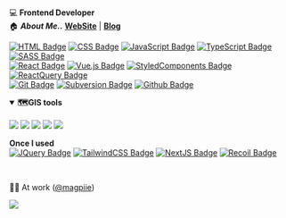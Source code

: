 <!-- # _Be steady, Do better_ -->

<!-- [![Hits](https://hits.seeyoufarm.com/api/count/incr/badge.svg?url=https%3A%2F%2Fgithub.com%2FJeong-jj&count_bg=%2381C74C&title_bg=%23555555&title=hits&edge_flat=false)](https://hits.seeyoufarm.com) -->

💻 **Frontend Developer**  
🏠 _**About Me..**_ [**WebSite**](https://jeong-jj.github.io/introduction-react/) | [**Blog**](https://velog.io/@rgfdds98)

[![HTML Badge](https://img.shields.io/badge/HTML5-black?style=flat-square&logo=html5&logoColor=white&color=E34F26)](https://developer.mozilla.org/en-US/docs/Web/HTML)
[![CSS Badge](https://img.shields.io/badge/CSS3-black?style=flat-square&logo=css3&logoColor=white&color=1572B6)](https://developer.mozilla.org/en-US/docs/Web/CSS)
[![JavaScript Badge](https://img.shields.io/badge/JavaScript-black?style=flat-square&logo=JavaScript&logoColor=black&color=F7DF1E)](https://developer.mozilla.org/en-US/docs/Web/JavaScript)
[![TypeScript Badge](https://img.shields.io/badge/TypeScript-white?style=flat-square&logo=TypeScript&logoColor=white&color=3178C6)](https://www.typescriptlang.org/)
[![SASS Badge](https://img.shields.io/badge/SASS-black?style=flat-square&logo=SASS&logoColor=white&color=CC6699)](https://sass-lang.com/)  
[![React Badge](https://img.shields.io/badge/React-black?style=flat-square&logo=React&logoColor=black&color=61DAFB)](https://reactjs.org/)
[![Vue.js Badge](https://img.shields.io/badge/Vue.js-black?style=flat-square&logo=Vue.js&logoColor=white&color=4FC08D)](https://vuejs.org/)
[![StyledComponents Badge](https://img.shields.io/badge/StyledComponents-white?style=flat-square&logo=styledcomponents&logoColor=white&color=DB7093)](https://styled-components.com/)
[![ReactQuery Badge](https://img.shields.io/badge/React&nbsp;Query-black?style=flat-square&logo=ReactQuery&logoColor=white&color=FF4154)](https://tanstack.com/query/v4/docs/react/overview)  
[![Git Badge](https://img.shields.io/badge/Git-white?style=flat-square&logo=Git&logoColor=white&color=F05032)](https://git-scm.com/)
[![Subversion Badge](https://img.shields.io/badge/SVN-white?style=flat-square&logo=subversion&logoColor=white&color=809CC9)](https://subversion.apache.org/)
[![Github Badge](https://img.shields.io/badge/Github-white?style=flat-square&logo=Github&logoColor=white&color=181717)](https://github.com/)  

<details open>
  <summary>
    <strong>🗺GIS tools</strong>
  </summary>
  <br/>
   <a href="https://openlayers.org/"><img src="https://img.shields.io/badge/OpenLayers-white?style=flat-square&logo=OpenLayers&logoColor=white&color=1F6B75"/></a>
   <a href="https://leafletjs.com/"><img src="https://img.shields.io/badge/Leaflet-white?style=flat-square&logo=Leaflet&logoColor=white&color=199900"/></a>
   <a href="https://geoserver.org/"><img src="https://img.shields.io/badge/GeoServer-white?style=flat-square&logo=GeoServer&logoColor=white&color=0093c9"/></a>
   <a href="https://qgis.org/en/site/"><img src="https://img.shields.io/badge/Qgis-white?style=flat-square&logo=Qgis&logoColor=white&color=589632"/></a>
   <a href="https://www.oracle.com/"><img src="https://img.shields.io/badge/Oracle-white?style=flat-square&logo=Oracle&logoColor=white&color=F80000"/></a>
</details>

**Once I used**  
[![JQuery Badge](https://img.shields.io/badge/JQuery-white?style=flat-square&logo=JQuery&logoColor=white&color=0769AD)](https://jquery.com/)
[![TailwindCSS Badge](https://img.shields.io/badge/Tailwind&nbsp;CSS-white?style=flat-square&logo=tailwindcss&logoColor=white&color=06B6D4)](https://tailwindcss.com/)
[![NextJS Badge](https://img.shields.io/badge/Next.js-white?style=flat-square&logo=Next.js&logoColor=white&color=000000)](https://nextjs.org/)
[![Recoil Badge](https://img.shields.io/badge/Recoil-white?style=flat-square&logo=recoil&logoColor=white&color=3578E5)](https://recoiljs.org/)  

<br/>

👨‍💻 At work ([@magpiie](https://github.com/magpiie))

<img src="https://ghchart.rshah.org/magpiie" />

<!-- [![Velog Stats](https://velog-readme-stats.vercel.app/api?name=rgfdds98)](https://velog.io/@rgfdds98) -->

<!-- ```javascript
{
  name: "JeongJun",
  position: "Front-End Developer",
  skills: [
    "Javascript",
    "React",
    "React Query",
    "Github"
  ]
}
``` -->

<!-- ![Jeong's GitHub stats](https://github-readme-stats.vercel.app/api?username=jeong-jj&show_icons=false) -->
